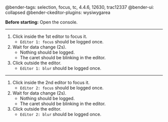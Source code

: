 @bender-tags: selection, focus, tc, 4.4.6, 12630, trac12337
@bender-ui: collapsed
@bender-ckeditor-plugins: wysiwygarea

**Before starting:** Open the console.

----

1. Click inside the 1st editor to focus it.
	* `Editor 1: focus` should be logged once.
1. Wait for data change (2s).
	* Nothing should be logged.
	* The caret should be blinking in the editor.
1. Click outside the editor.
	* `Editor 1: blur` should be logged once.

----

1. Click inside the 2nd editor to focus it.
	* `Editor 2: focus` should be logged once.
1. Wait for data change (2s).
	* Nothing should be logged.
	* The caret should be blinking in the editor.
1. Click outside the editor.
	* `Editor 2: blur` should be logged once.
